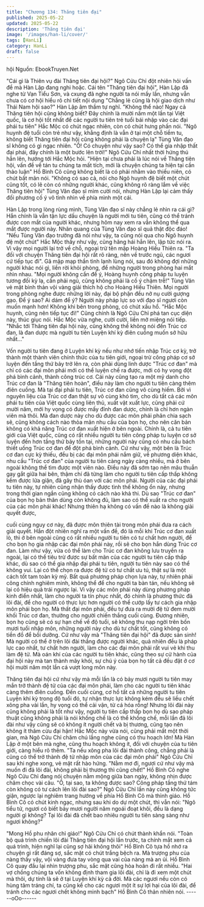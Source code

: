 ```yaml
---
title: "Chương 134: Thăng tiên đại"
published: 2025-05-22
updated: 2025-05-22
description: 'Thăng tiên đại'
image: '/images/han-li/cover/'
tags: [HanLi]
category: HanLi
draft: false
---
```


hội
Nguồn: EbookTruyen.Net

"Cái gì là Thiên vụ đài Thăng tiên đại hội?" Ngô Cửu Chỉ đột
nhiên hỏi vấn đề mà Hàn Lập đang nghi hoặc.
Cái tên "Thăng tiên đại hội", Hàn Lập đã nghe từ Vạn Tiểu Sơn,
và cxung đã nghe người ta nói mấy lần, nhưng vẫn chưa có cơ
hội hiểu rõ chi tiết nội dung "Chẳng lẻ cũng là hội giao dịch như
Thái Nam hội sao?" Hàn Lập âm thầm tự nghĩ.
"Không thể nào! Ngay cả Thăng tiên hội cũng không biết? Đây
chính là mười năm một lần tại Việt quốc, là cơ hội tốt nhất để các
người tu tiên trẻ tuổi bái nhập vào các đại phái tu tiên" Hắc Mộc
có chút ngạc nhiên, còn có chút hưng phấn nói.
"Ngô huynh đệ tuổi còn trẻ như vậy, khẳng định là vẫn ở tại một
chỗ tiềm tu, không biết Thăng tiên đại hội cũng không phải là
chuyện lạ" Tùng Văn đạo sĩ không có gì ngạc nhiên.
"Ồ! Có chuyện như vậy sao? Có thể gia nhập thất đại phái, đây
chính là một bước lên trời!" Ngô Cửu Chỉ nhất thời hứng thú hẳn
lên, hướng tới Hắc Mộc hỏi.
"Hiện tại chưa phải là lúc nói về Thăng tiên hội, vấn đề về tán tu
chúng ta mất tích, mới là chuyện chúng ta hiện tại cần thảo luận"
Hồ Bình Cô cũng không biết là có phải nhằm vào thiếu niên, có
chút bất mãn nói.
"Không có sao cả, nói cho Ngô huynh đệ biết một chút cũng tốt,
có lẽ còn có những người khác, cũng không rõ ràng lắm về việc
Thăng tiên hội" Tùng Văn đạo sĩ mỉm cười nói, nhưng Hàn Lập lại
cảm thấy đối phương cố ý vô tình nhìn về phía mình một cái.

Hàn Lập trong lòng rùng mình, Tùng Văn đạo sĩ này chẳng lẻ nhìn
ra cái gì? Hắn chính là vẫn tận lực dấu chuyện là người mới tu
tiên, cũng có thể tránh được con mắt của người khác, nhưng hôm
nay xem ra vẫn không thể qua mắt được người này. Nhãn quang
của Tùng Văn đạo sĩ quả thật độc đáo!
"Nếu Tùng Văn đạo trưởng đã nói như vậy, ta cũng nói qua cho
Ngô huynh đệ một chút" Hắc Mộc thấy như vậy, cũng hăng hái
hẳn lên, lập tức nói ra.
Vì vậy mọi người lại trở về chỗ, ngoại trừ tên mập Hoàng Hiếu
Thiên ra.
"Ta đối với chuyện Thăng tiên đại hội rất rõ ràng, nên về trước
ngủ, các ngươi cứ tiếp tục đi".
Gã mập mạp thần tình lạnh lùng nói, sau đó không đợi những
người khác nói gì, liền rời khỏi phòng, để những người trong
phòng hai mắt nhìn nhau.
"Mọi người không cần để ý, Hoàng huynh công pháp tu luyện
tương đối kỳ lạ, cần phải ngủ, cũng không phải là cố ý chậm trễ!"
Tùng Văn vẻ mặt bình thản vội vàng giải thích hộ cho Hoàng Hiếu
Thiên.
Mọi người trong phòng nghe được những lời này, đại bộ phận
đều nở nụ cười gượng gạo. Để ý sao? Ai dám để ý? Người này
pháp lực so với đạo sĩ ngươi còn muốn mạnh hơn!
Không khi bên trong phòng, có chút xấu hổ.
"Hắc Mộc huynh, cũng nên tiếp tục đi!" Cũng chính là Ngô Cửu
Chỉ phá tan cục diện này, thúc giục nói.
Hắc Mộc vừa nghe, cười cười, liền mở miệng nói tiếp.
"Nhắc tới Thăng tiên đại hội này, cũng không thể không nói đến
Trúc cơ đan, là đan dược mà người tu tiên Luyện khí kỳ điên
cuồng muốn sở hữu nhất…"

Vốn người tu tiên đang ở Luyện khí kỳ nếu như nhớ tiến nhập
Trúc cơ kỳ, trở thành một thành viên chính thức của tu tiên giới,
ngoại trừ công pháp cơ sở luyện đến tầng thứ bảy trở lên ra, còn
phải dùng linh dược "Trúc cơ đan" mà chỉ có các đại môn phái
mới có thể luyện chế ra được, mới có hy vọng đột phá bình cảnh,
thành công trúc cơ.
Cái này cũng tạo ra một mỹ danh cho Trúc cơ đan là "Thăng tiên
hoàn", điều này làm cho người tu tiên càng thêm điên cuồng.
Mà tại đại phái tu tiên, Trúc cơ đan cũng vô cùng hiếm.
Bởi vì nguyên liệu của Trúc cơ đan thật sự vô cùng khó tìm, cho
dù tất cả các môn phái tu tiên của Việt quốc cùng liên thủ, xuất
vật xuất lực, cũng phải cứ mười năm, mới hy vọng có được mấy
đỉnh đan dược, chính là chỉ hơn ngàn viên mà thôi.
Mà đan dược này cho dù được các môn phái phân chia sạch sẽ,
cũng không cách nào thỏa mãn nhu cầu của bọn họ, cho nên căn
bản không có khả năng Trúc cơ đan xuất hiện ở bên ngoài.
Chính là, cả tu tiên giới của Việt quốc, cũng có rất nhiều người tu
tiên công pháp tu luyện cơ sở luyện đến hơn tầng thứ bảy tồn tại,
những người này cũng có nhu cầu bách thiết uống Trúc cơ đan
để đột phá bình cảnh.
Cứ như vậy, một bên là Trúc cơ đan cực kỳ thiếu, đều bị các đại
môn phái nắm giữ, về phương diện khác, nhu cầu "Trúc cơ đan"
của người tu tiên càng ngày càng nhiều, mà ở bên ngoài không
thể tìm được một viên nào. Điều này đã sớm tạo nên mâu thuẫn
gay gắt giữa hai bên, thậm chí đã từng làm cho người tu tiên cấp
thấp không kềm được lửa giận, đã gây thù óan với các môn phái.
Người của các đại phái tu tiên này, tự nhiên cũng nhận thấy được
tình thế không ổn này, nhưng trong thời gian ngắn cũng không có
cách nào khả thi. Dù sao "Trúc cơ đan" của bọn họ bản thân dùng
còn không đủ, làm sao có thể xuất ra cho người của các môn phái
khác!
Nhưng thiên hạ không có vấn đề nào là không giải quyết được,

cuối cùng nguy cơ này, đã được môn thiên tài trong môn phái đưa
ra cách giải quyết.
Hắn đột nhiên nghĩ ra một vấn đề, đó là mỗi khi Trúc cơ đan xuất
lò, thì ở bên ngoài cũng có rất nhiều người tu tiên có tư chất hơn
người, để cho bọn họ gia nhập các đại môn phái này, rồi sẽ cho
bọn hắn dùng Trúc cơ đan.
Làm như vậy, vừa có thể làm cho Trúc cơ đan không lưu truyền
ra ngoài, lại có thể tiêu trừ được sự bất mãn của các người tu tiên
cấp thấp khác, dù sao có thể gia nhập đại phái tu tiên, người tu
tiên này sao có thể không vui. Lại có thể chọn ra được đệ tử có tư
chất ưu tú, thật sự là một cách tốt tam toàn kỳ mỹ.
Bất quá phương pháp chọn lựa này, tự nhiên phải công chính
nghiêm minh, không thể để cho người ta bàn tán, nếu không sẽ
lại có hiệu quả trái ngược lại.
Vì vậy các môn phái này dùng phương pháp kinh điển nhất, làm
cho người ta tín phục nhất, đó chính là phương thức đả lôi đài, để
cho người có thực lực hơn người có thể cướp lấy tư cách gia
nhập môn phái bọn họ.
Mà thất đại môn phái, đều tự đưa ra mười đệ tử đem mười khối
Trúc cơ đan, thưởng cho người chiến thắng cuối cùng.
Đương nhiên, bọn họ cũng sẽ có sự hạn chế về độ tuổi, sẽ không
thu nạp ngời trên bốn mươi tuổi nhập môn, những người này cho
dù tư chất tốt, cũng không có tiền đồ để bồi dưỡng.
Cứ như vậy mà "Thăng tiên đại hội" đã được sản sinh!
Mà người có thể ở trên lôi đài thắng được người khác, quả nhiên
đều là pháp lực cao nhất, tư chất hơn người, làm cho các đại
môn phái rất vui vẻ khi thu làm đệ tử.
Mà oán khí của các người tu tiên khác, cũng theo sự cử hành của
đại hội này mà tan thành mây khói, sự chú ý của bọn họ tất cả
đều đặt ở cơ hội mười năm một lần cá vượt long môn này.

Thăng tiên đại hội cứ như vậy mà mỗi lần là có bảy mươi người
tu tiên may mắn trở thành đệ tử của các đại môn phái, làm cho
các người tu tiên khác càng thêm điên cuồng.
Đến cuối cùng, cơ hồ tất cả những người tu tiên Luyện khí kỳ
trong độ tuổi đó, tự nhận thực lực không kém đều sẽ liều chết
xông pha vài lần, hy vọng có thể cải vận, từ cá hóa rồng!
Nhưng lôi đài này cũng không phải là tốt như vậy, người tu tiên
cấp thấp bọn họ dù sao pháp thuật cũng không phải là nói khống
chế là có thể khống chế, mỗi lần đả lôi đài như vậy cũng sẽ có
không ít người chết và bị thương, cũng tạo nên không ít thâm cừu
đại hận!
Hắc Mộc này vừa nói, cũng phải mất một thời gian, mà Ngô Cửu
Chỉ chăm chú lắng nghe cũng có thu hoạch lớn! Mà Hàn Lập ở
một bên mà nghe, cũng thu hoạch không ít, đối với chuyện của tu
tiên giới, càng hiểu rõ thêm.
"Ta nếu xông pha lôi đài thành công, chẳng phải là cũng có thể trở
thành đệ tử nhập môn của các đại môn phái" Ngô Cửu Chỉ sau
khi nghe xong, vẻ mặt rất hào hứng.
"Nằm mơ đi, ngươi cứ như vậy mà muốn đi đả lôi đài, không phải
bị thương thì cũng chết!" Hồ Bình Cô nghe Ngô Cửu Chỉ đang nói
chuyện nằm mộng giữa ban ngày, không nhịn được châm chọc
vài câu.
"Ồ, tại sao, ta không được sao? Công pháp tầng thứ tám còn
không có tư cách lên lôi đài sao?" Ngô Cửu Chỉ lần này cũng
không tức giận, ngược lại nghiêm trang hướng về phía Hồ Bình
Cô mà thỉnh giáo.
Hồ Bình Cô có chút kinh ngạc, nhưng sau khi do dự một chút, thì
vẫn nói:
"Ngô tiểu tử, ngươi có biết bảy mươi người năm ngoái đoạt khôi,
đều là dạng người gì không? Tại lôi đài đã chết bao nhiêu người
tu tiên sàng sàng như ngươi không?"

"Mong Hồ phu nhân chỉ giáo!" Ngô Cửu Chỉ có chút thành khẩn
nói.
"Toàn bộ quá trình chiến lôi đài Thăng tiên đại hội lần trước, ta
chính mắt xem cả quá trình, hiện nghĩ lại cũng sợ hãi không thôi"
Hồ Bình Cô tựa hồ nhớ ra chuyện gì rất đáng sợ, sắc mặt có chút
trắng bệch ra.
Mà trượng phu của nàng thấy vậy, vội vàng đưa tay vòng qua vai
của nàng mà an ủi. Hồ Bình Cô quay đầu lại nhìn trượng phu, sắc
mặt cũng hòa hoãn đi rất nhiều.
"Hai vợ chồng chúng ta vốn không định tham gia lôi đài, chỉ là đi
xem một chút mà thôi, dự tính là sẽ ở tại Luyện khí kỳ cả đời. Mà
các ngươi nếu còn có hùng tâm tráng chí, ta cũng kể cho các
ngươi một ít sự lợi hại của lôi đài, để tránh cho các ngươi chết
không minh bạch" Hồ Bình Cô thản nhiên nói.
------oOo------
